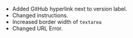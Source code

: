- Added GitHub hyperlink next to version label.
- Changed instructions.
- Increased border width of ``textarea``
- Changed URL Error.